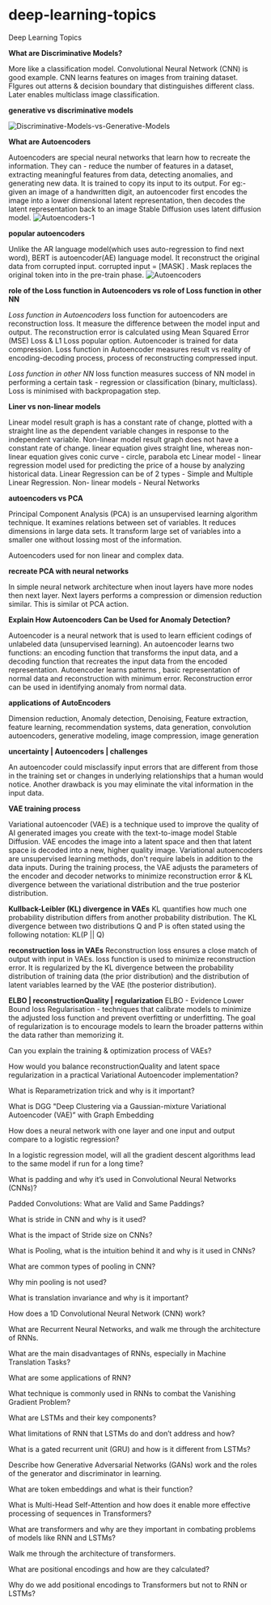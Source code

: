 # deep-learning-topics
Deep Learning Topics 

**What are Discriminative Models?**

More like a classification model. Convolutional Neural Network (CNN) is good example. CNN learns features on images from training dataset. FIgures out atterns & decision boundary that distinguishes different class. Later enables multiclass image classification.

**generative vs discriminative models**

![Discriminative-Models-vs-Generative-Models](https://github.com/mekhiya/deep-learning-topics/assets/8952786/544d2b62-eb76-4269-a63e-302c526e35ec)

**What are Autoencoders**

Autoencoders are special neural networks that learn how to recreate the information. They can -  reduce the number of features in a dataset, extracting meaningful features from data, detecting anomalies, and generating new data. It is trained to copy its input to its output.
For eg:- given an image of a handwritten digit, an autoencoder first encodes the image into a lower dimensional latent representation, then decodes the latent representation back to an image
Stable Diffusion uses latent diffusion model.
![Autoencoders-1](https://github.com/mekhiya/deep-learning-topics/assets/8952786/4488be3e-4723-4e63-b8cf-d99c481e53d5)

**popular autoencoders**

Unlike the AR language model(which uses auto-regression to find next word), BERT is autoencoder(AE) language model. It reconstruct the original data from corrupted input. corrupted input = [MASK] . Mask replaces the original token into in the pre-train phase.
![Autoencoders](https://github.com/mekhiya/deep-learning-topics/assets/8952786/3f715dca-4156-4f67-8570-23e4d478063c)

**role of the Loss function in Autoencoders vs role of Loss function in other NN**

_Loss function in Autoencoders_
loss function for autoencoders are reconstruction loss. It measure the difference between the model input and output. The reconstruction error is calculated using Mean Squared Error (MSE) Loss & L1 Loss popular option.
Autoencoder is trained for data compression. Loss function in Autoencoder measures result vs reality of encoding-decoding process, process of reconstructing compressed input.

_Loss function in other NN_
loss function measures success of NN model in performing a certain task - regression or classification (binary, multiclass). Loss is minimised with backpropagation step.

**Liner vs non-linear models**

Linear model result graph is has a constant rate of change, plotted with a straight line as the dependent variable changes in response to the independent variable. 
Non-linear model result graph does not have a constant rate of change.
linear equation gives straight line, whereas non-linear equation gives conic curve - circle, parabola etc
Linear model - linear regression model used for predicting the price of a house by analyzing historical data. Linear Regression can be of 2 types - Simple and Multiple Linear Regression.
Non- linear models - Neural Networks

**autoencoders vs PCA**

Principal Component Analysis (PCA) is an unsupervised learning algorithm technique. It examines relations between set of variables. It reduces dimensions in large data sets. It transform large set of variables into a smaller one without lossing most of the information.

Autoencoders used for non linear and complex data.

**recreate PCA with neural networks**

In simple neural network architecture when inout layers have more nodes then next layer. Next layers performs a compression or dimension reduction similar. This is similar ot PCA action.

**Explain How Autoencoders Can be Used for Anomaly Detection?**

Autoencoder is a neural network that is used to learn efficient codings of unlabeled data (unsupervised learning). An autoencoder learns two functions: an encoding function that transforms the input data, and a decoding function that recreates the input data from the encoded representation.
Autoencoder learns patterns , basic representation of normal data and reconstruction with minimum error. Reconstruction error can be used in identifying anomaly from normal data.

**applications of AutoEncoders**

Dimension reduction, Anomaly detection, Denoising, Feature extraction, feature learning, recommendation systems, data generation, convolution autoencoders, generative modeling, image compression, image generation

**uncertainty |  Autoencoders |  challenges**

An autoencoder could misclassify input errors that are different from those in the training set or changes in underlying relationships that a human would notice. Another drawback is you may eliminate the vital information in the input data.

**VAE training process**

Variational autoencoder (VAE) is a technique used to improve the quality of AI generated images you create with the text-to-image model Stable Diffusion. VAE encodes the image into a latent space and then that latent space is decoded into a new, higher quality image.
Variational autoencoders are unsupervised learning methods, don't require labels in addition to the data inputs. 
During the training process, the VAE adjusts the parameters of the encoder and decoder networks to minimize reconstruction error &  KL divergence between the variational distribution and the true posterior distribution.

**Kullback-Leibler (KL) divergence in VAEs**
KL quantifies how much one probability distribution differs from another probability distribution. The KL divergence between two distributions Q and P is often stated using the following notation: KL(P || Q)

**reconstruction loss in VAEs**
Reconstruction loss ensures a close match of output with input in VAEs. 
loss function is used to minimize reconstruction error. It is regularized by the KL divergence between the probability distribution of training data (the prior distribution) and the distribution of latent variables learned by the VAE (the posterior distribution).

**ELBO | reconstructionQuality | regularization**
ELBO -  Evidence Lower Bound loss
Regularisation - techniques that calibrate models to minimize the adjusted loss function and prevent overfitting or underfitting.
The goal of regularization is to encourage models to learn the broader patterns within the data rather than memorizing it.

Can you explain the training & optimization process of VAEs?

How would you balance reconstructionQuality and latent space regularization in a practical Variational Autoencoder implementation?

What is Reparametrization trick and why is it important?

What is DGG "Deep Clustering via a Gaussian-mixture Variational Autoencoder (VAE)” with Graph Embedding

How does a neural network with one layer and one input and output compare to a logistic regression?

In a logistic regression model, will all the gradient descent algorithms lead to the same model if run for a long time?

What is padding and why it’s used in Convolutional Neural Networks (CNNs)?

Padded Convolutions: What are Valid and Same Paddings?

What is stride in CNN and why is it used?

What is the impact of Stride size on CNNs?

What is Pooling, what is the intuition behind it and why is it used in CNNs?

What are common types of pooling in CNN?

Why min pooling is not used?

What is translation invariance and why is it important?

How does a 1D Convolutional Neural Network (CNN) work?

What are Recurrent Neural Networks, and walk me through the architecture of RNNs.

What are the main disadvantages of RNNs, especially in Machine Translation Tasks?

What are some applications of RNN?

What technique is commonly used in RNNs to combat the Vanishing Gradient Problem?

What are LSTMs and their key components?

What limitations of RNN that LSTMs do and don’t address and how?

What is a gated recurrent unit (GRU) and how is it different from LSTMs?

Describe how Generative Adversarial Networks (GANs) work and the roles of the generator and discriminator in learning.

What are token embeddings and what is their function?

What is Multi-Head Self-Attention and how does it enable more effective processing of sequences in Transformers?

What are transformers and why are they important in combating problems of models like RNN and LSTMs?

Walk me through the architecture of transformers.

What are positional encodings and how are they calculated?

Why do we add positional encodings to Transformers but not to RNN or LSTMs?
